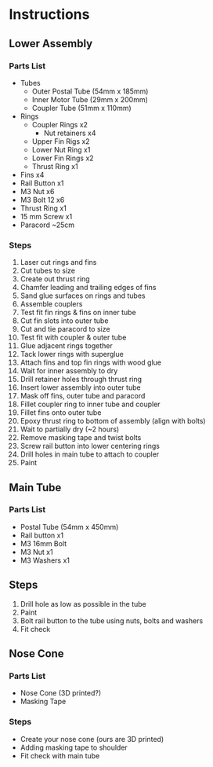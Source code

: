 # Instructions

## Lower Assembly

### Parts List

- Tubes
  - Outer Postal Tube (54mm x 185mm)
  - Inner Motor Tube (29mm x 200mm)
  - Coupler Tube (51mm x 110mm)
- Rings
  - Coupler Rings x2
    - Nut retainers x4
  - Upper Fin Rigs x2
  - Lower Nut Ring x1
  - Lower Fin Rings x2
  - Thrust Ring x1
- Fins x4
- Rail Button x1
- M3 Nut x6
- M3 Bolt 12 x6
- Thrust Ring x1
- 15 mm Screw x1
- Paracord ~25cm

### Steps

1. Laser cut rings and fins
1. Cut tubes to size
1. Create out thrust ring
1. Chamfer leading and trailing edges of fins
1. Sand glue surfaces on rings and tubes
1. Assemble couplers
1. Test fit fin rings & fins on inner tube
1. Cut fin slots into outer tube
1. Cut and tie paracord to size
1. Test fit with coupler & outer tube
1. Glue adjacent rings together
1. Tack lower rings with superglue
1. Attach fins and top fin rings with wood glue
1. Wait for inner assembly to dry
1. Drill retainer holes through thrust ring
1. Insert lower assembly into outer tube
1. Mask off fins, outer tube and paracord
1. Fillet coupler ring to inner tube and coupler
1. Fillet fins onto outer tube
1. Epoxy thrust ring to bottom of assembly (align with bolts)
1. Wait to partially dry (~2 hours)
1. Remove masking tape and twist bolts
1. Screw rail button into lower centering rings
1. Drill holes in main tube to attach to coupler
1. Paint

## Main Tube

### Parts List

- Postal Tube (54mm x 450mm)
- Rail button x1
- M3 16mm Bolt
- M3 Nut x1
- M3 Washers x1

## Steps

1. Drill hole as low as possible in the tube
1. Paint
1. Bolt rail button to the tube using nuts, bolts and washers
1. Fit check

## Nose Cone

### Parts List

- Nose Cone (3D printed?)
- Masking Tape

### Steps

- Create your nose cone (ours are 3D printed)
- Adding masking tape to shoulder
- Fit check with main tube
